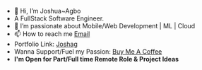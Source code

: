
- 👋 Hi, I’m Joshua~Agbo<Joshag>
- A FullStack Software Engineer.
- 👀 I’m passionate about  Mobile/Web Development | ML | Cloud
- 📫 How to reach me [Email](mailto:developer.gemjoshua@gmail.com)
- Portfolio Link: [Joshag](https://joshag.vercel.app)
- Wanna Support/Fuel my Passion: [Buy Me A Coffee](https://bit.ly/48zy9gJ)
- **I'm Open for Part/Full time Remote Role & Project Ideas**

<!---
gemjoshua/gemjoshua is a ✨ special ✨ repository because its `README.md` (this file) appears on your GitHub profile.
You can click the Preview link to take a look at your changes.
--->
